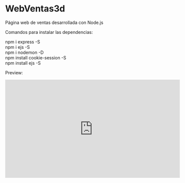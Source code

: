 # WebVentas3d
Página web de ventas desarrollada con Node.js

Comandos para instalar las dependencias:

 npm i express -S   
 npm i ejs -S   
 npm i nodemon -D   
 npm install cookie-session -S   
 npm install ejs -S
 
 
Preview:

<iframe width="560" height="315" src="https://www.youtube.com/embed/uy3wcpVGJDg" frameborder="0" allow="autoplay; encrypted-media" allowfullscreen></iframe>
